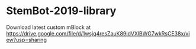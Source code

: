 # StemBot-2019-library

Download latest custom mBlock at https://drive.google.com/file/d/1wsjq4resZauK89idVXlBWG7wkRsCE38x/view?usp=sharing
